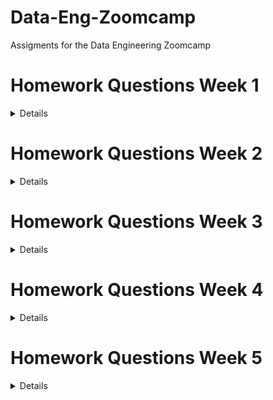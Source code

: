 # Data-Eng-Zoomcamp
Assigments for the Data Engineering Zoomcamp

# Homework Questions Week 1
<details>
	
## Question 3. Count records

**How many taxi trips were there on January 15?
Consider only trips that started on January 15.**

```sql
SELECT 
	COUNT(tpep_pickup_datetime)
FROM public.yellow_taxi_data
WHERE 
	tpep_pickup_datetime >= '2021-01-15 00:00:00' AND
	tpep_pickup_datetime < '2021-01-16 00:00:00'
```

| trips |
|-------|
| 53024 |

**There were 53,024 trips on January 15 of 2021.**

## Question 4. Largest tip for each day

**Find the largest tip for each day. On which day it was the largest tip in January?**

**Use the pick up time for your calculations.**

```sql
SELECT
	DATE(tpep_pickup_datetime),
	MAX(tip_amount) AS max_tip_day
FROM public.yellow_taxi_data 
GROUP BY DATE(tpep_pickup_datetime)
HAVING DATE(tpep_pickup_datetime) < '2021-02-01'
ORDER BY max_tip_day DESC;
```
| date         | max_tip_day |
|--------------|-------------|
| "2021-01-20" | 1140.44     |
| "2021-01-04" | 696.48      |
| "2021-01-03" | 369.4       |
| "2021-01-26" | 250         |
| "2021-01-09" | 230         |
| "2021-01-19" | 200.8       |
| "2021-01-30" | 199.12      |
| "2021-01-12" | 192.61      |
| "2021-01-21" | 166         |
| "2021-01-01" | 158         |
| "2021-01-05" | 151         |
| "2021-01-11" | 145         |
| "2021-01-24" | 122         |
| "2021-01-02" | 109.15      |
| "2021-01-31" | 108.5       |
| "2021-01-25" | 100.16      |
| "2021-01-23" | 100         |
| "2021-01-13" | 100         |
| "2021-01-16" | 100         |
| "2021-01-27" | 100         |
| "2021-01-06" | 100         |
| "2021-01-08" | 100         |
| "2021-01-15" | 99          |
| "2021-01-07" | 95          |
| "2021-01-14" | 95          |
| "2021-01-22" | 92.55       |
| "2021-01-10" | 91          |
| "2021-01-18" | 90          |
| "2021-01-28" | 77.14       |
| "2021-01-29" | 75          |
| "2021-01-17" | 65          |
| "2020-12-31" | 4.08        |
| "2008-12-31" | 0           |
| "2009-01-01" | 0           |

**The largest tip was on January 20th of 2021. The given tip was 1140.44$.**

## Question 5. Most popular destination
**What was the most popular destination for passengers picked up in central park on January 14?**

**Use the pick up time for your calculations.**

**Enter the zone name (not id). If the zone name is unknown (missing), write "Unknown"**

```sql
WITH taxi_pu AS(
	SELECT
		yellow_taxi_data.index,
		DATE(yellow_taxi_data.tpep_pickup_datetime) AS date_pu,
		yellow_taxi_data.pu_location_id AS pu_location_id,
		CASE
    		WHEN taxi_zone.zone IS NULL THEN 'Unknown'
    		ELSE taxi_zone.zone
		END AS pu_zone
	FROM public.yellow_taxi_data
	LEFT JOIN taxi_zone
		ON yellow_taxi_data.pu_location_id = taxi_zone.location_id
	WHERE 
		DATE(yellow_taxi_data.tpep_pickup_datetime) = '2021-01-14' AND
		taxi_zone.zone='Central Park'
), 
taxi_do AS (
	SELECT
		yellow_taxi_data.index,
		DATE(yellow_taxi_data.tpep_dropoff_datetime) AS date_do,
		yellow_taxi_data.do_location_id AS do_location_id,
		CASE
    		WHEN taxi_zone.zone IS NULL THEN 'Unknown'
    		ELSE taxi_zone.zone
		END AS do_zone
	FROM public.yellow_taxi_data
	LEFT JOIN taxi_zone
		ON yellow_taxi_data.do_location_id = taxi_zone.location_id
	WHERE 
		DATE(tpep_pickup_datetime) = '2021-01-14'
)

SELECT 
	taxi_pu.date_pu,
	taxi_do.date_do,
	taxi_pu.pu_zone,
	taxi_do.do_zone,
	COUNT(taxi_do.do_zone) AS frequency
FROM taxi_pu
LEFT JOIN taxi_do
	ON taxi_pu.index = taxi_do.index
GROUP BY 
	pu_zone,
	do_zone,
	taxi_pu.date_pu,
	taxi_do.date_do
ORDER BY frequency DESC;
```

| date_pu      | date_do      | pu_zone        | do_zone                          | frequency |
|--------------|--------------|----------------|----------------------------------|-----------|
| "2021-01-14" | "2021-01-14" | "Central Park" | "Upper East Side South"          | 97        |
| "2021-01-14" | "2021-01-14" | "Central Park" | "Upper East Side North"          | 94        |
| "2021-01-14" | "2021-01-14" | "Central Park" | "Lincoln Square East"            | 83        |
| "2021-01-14" | "2021-01-14" | "Central Park" | "Upper West Side North"          | 68        |
| "2021-01-14" | "2021-01-14" | "Central Park" | "Upper West Side South"          | 60        |
| "2021-01-14" | "2021-01-14" | "Central Park" | "Central Park"                   | 59        |
| "2021-01-14" | "2021-01-14" | "Central Park" | "Midtown Center"                 | 56        |
| "2021-01-14" | "2021-01-14" | "Central Park" | "Yorkville West"                 | 39        |
| "2021-01-14" | "2021-01-14" | "Central Park" | "Lenox Hill West"                | 39        |
| "2021-01-14" | "2021-01-14" | "Central Park" | "Lincoln Square West"            | 36        |
| "2021-01-14" | "2021-01-14" | "Central Park" | "Midtown North"                  | 29        |
| "2021-01-14" | "2021-01-14" | "Central Park" | "Yorkville East"                 | 25        |
| "2021-01-14" | "2021-01-14" | "Central Park" | "Manhattan Valley"               | 24        |
| "2021-01-14" | "2021-01-14" | "Central Park" | "Midtown East"                   | 22        |
| "2021-01-14" | "2021-01-14" | "Central Park" | "East Harlem South"              | 21        |
| "2021-01-14" | "2021-01-14" | "Central Park" | "Lenox Hill East"                | 21        |
| "2021-01-14" | "2021-01-14" | "Central Park" | "Murray Hill"                    | 20        |
| "2021-01-14" | "2021-01-14" | "Central Park" | "Midtown South"                  | 19        |
| "2021-01-14" | "2021-01-14" | "Central Park" | "Clinton East"                   | 19        |
| "2021-01-14" | "2021-01-14" | "Central Park" | "Garment District"               | 18        |
| "2021-01-14" | "2021-01-14" | "Central Park" | "Union Sq"                       | 15        |
| "2021-01-14" | "2021-01-14" | "Central Park" | "West Chelsea/Hudson Yards"      | 13        |
| "2021-01-14" | "2021-01-14" | "Central Park" | "Central Harlem"                 | 13        |
| "2021-01-14" | "2021-01-14" | "Central Park" | "UN/Turtle Bay South"            | 12        |
| "2021-01-14" | "2021-01-14" | "Central Park" | "Sutton Place/Turtle Bay North"  | 12        |
| "2021-01-14" | "2021-01-14" | "Central Park" | "Morningside Heights"            | 11        |
| "2021-01-14" | "2021-01-14" | "Central Park" | "Little Italy/NoLiTa"            | 11        |
| "2021-01-14" | "2021-01-14" | "Central Park" | "Clinton West"                   | 10        |
| "2021-01-14" | "2021-01-14" | "Central Park" | "Greenwich Village North"        | 9         |
| "2021-01-14" | "2021-01-14" | "Central Park" | "Times Sq/Theatre District"      | 9         |
| "2021-01-14" | "2021-01-14" | "Central Park" | "East Harlem North"              | 8         |
| "2021-01-14" | "2021-01-14" | "Central Park" | "West Village"                   | 8         |
| "2021-01-14" | "2021-01-14" | "Central Park" | "East Chelsea"                   | 7         |
| "2021-01-14" | "2021-01-14" | "Central Park" | "Washington Heights South"       | 7         |
| "2021-01-14" | "2021-01-14" | "Central Park" | "Gramercy"                       | 6         |
| "2021-01-14" | "2021-01-14" | "Central Park" | "Meatpacking/West Village West"  | 5         |
| "2021-01-14" | "2021-01-14" | "Central Park" | "Central Harlem North"           | 5         |
| "2021-01-14" | "2021-01-14" | "Central Park" | "Hamilton Heights"               | 5         |
| "2021-01-14" | "2021-01-14" | "Central Park" | "Flatiron"                       | 4         |
| "2021-01-14" | "2021-01-14" | "Central Park" | "East Village"                   | 4         |
| "2021-01-14" | "2021-01-14" | "Central Park" | "Bloomingdale"                   | 4         |
| "2021-01-14" | "2021-01-14" | "Central Park" | "NV"                             | 3         |
| "2021-01-14" | "2021-01-14" | "Central Park" | "Steinway"                       | 3         |
| "2021-01-14" | "2021-01-14" | "Central Park" | "TriBeCa/Civic Center"           | 3         |
| "2021-01-14" | "2021-01-14" | "Central Park" | "Washington Heights North"       | 3         |
| "2021-01-14" | "2021-01-14" | "Central Park" | "Financial District North"       | 2         |
| "2021-01-14" | "2021-01-14" | "Central Park" | "Stuy Town/Peter Cooper Village" | 2         |
| "2021-01-14" | "2021-01-14" | "Central Park" | "Penn Station/Madison Sq West"   | 2         |
| "2021-01-14" | "2021-01-14" | "Central Park" | "Sunset Park West"               | 2         |
| "2021-01-14" | "2021-01-14" | "Central Park" | "Kips Bay"                       | 2         |
| "2021-01-14" | "2021-01-14" | "Central Park" | "Hudson Sq"                      | 2         |
| "2021-01-14" | "2021-01-14" | "Central Park" | "SoHo"                           | 2         |
| "2021-01-14" | "2021-01-14" | "Central Park" | "Greenwich Village South"        | 2         |
| "2021-01-14" | "2021-01-14" | "Central Park" | "Battery Park City"              | 2         |
| "2021-01-14" | "2021-01-14" | "Central Park" | "Manhattanville"                 | 2         |
| "2021-01-14" | "2021-01-14" | "Central Park" | "Long Island City/Hunters Point" | 2         |
| "2021-01-14" | "2021-01-14" | "Central Park" | "Lower East Side"                | 2         |
| "2021-01-14" | "2021-01-14" | "Central Park" | "Bay Ridge"                      | 1         |
| "2021-01-14" | "2021-01-14" | "Central Park" | "Flatlands"                      | 1         |
| "2021-01-14" | "2021-01-14" | "Central Park" | "Flatbush/Ditmas Park"           | 1         |
| "2021-01-14" | "2021-01-14" | "Central Park" | "East Williamsburg"              | 1         |
| "2021-01-14" | "2021-01-15" | "Central Park" | "East Harlem South"              | 1         |
| "2021-01-14" | "2021-01-15" | "Central Park" | "Yorkville West"                 | 1         |
| "2021-01-14" | "2021-01-14" | "Central Park" | "East Flatbush/Farragut"         | 1         |
| "2021-01-14" | "2021-01-14" | "Central Park" | "Eastchester"                    | 1         |
| "2021-01-14" | "2021-01-14" | "Central Park" | "Crown Heights South"            | 1         |
| "2021-01-14" | "2021-01-14" | "Central Park" | "Williamsbridge/Olinville"       | 1         |
| "2021-01-14" | "2021-01-14" | "Central Park" | "Windsor Terrace"                | 1         |
| "2021-01-14" | "2021-01-15" | "Central Park" | "Midtown East"                   | 1         |
| "2021-01-14" | "2021-01-14" | "Central Park" | "Inwood"                         | 1         |
| "2021-01-14" | "2021-01-14" | "Central Park" | "Morrisania/Melrose"             | 1         |
| "2021-01-14" | "2021-01-14" | "Central Park" | "Jackson Heights"                | 1         |
| "2021-01-14" | "2021-01-14" | "Central Park" | "Ocean Hill"                     | 1         |
| "2021-01-14" | "2021-01-14" | "Central Park" | "Old Astoria"                    | 1         |
| "2021-01-14" | "2021-01-14" | "Central Park" | "Park Slope"                     | 1         |
| "2021-01-14" | "2021-01-14" | "Central Park" | "Pelham Bay"                     | 1         |
| "2021-01-14" | "2021-01-14" | "Central Park" | "Seaport"                        | 1         |
| "2021-01-14" | "2021-01-14" | "Central Park" | "Spuyten Duyvil/Kingsbridge"     | 1         |
| "2021-01-14" | "2021-01-14" | "Central Park" | "Boerum Hill"                    | 1         |
| "2021-01-14" | "2021-01-14" | "Central Park" | "Sunnyside"                      | 1         |
| "2021-01-14" | "2021-01-15" | "Central Park" | "Midtown North"                  | 1         |

**The most popular destination for passengers picked up from central park on the 14th of January of 2021 was Upper East Side South.**

## Question 6. Most expensive locations

**What's the pickup-dropoff pair with the largest average price for a ride (calculated based on total_amount)?**

**Enter two zone names separated by a slash**

**For example:**

**"Jamaica Bay / Clinton East"**

**If any of the zone names are unknown (missing), write "Unknown". For example, "Unknown / Clinton East".**

```sql
WITH taxi_pu AS(
	SELECT
		yellow_taxi_data.index,
		DATE(yellow_taxi_data.tpep_pickup_datetime) AS date_pu,
		yellow_taxi_data.pu_location_id AS pu_location_id,
		CASE
    		WHEN taxi_zone.zone IS NULL THEN 'Unknown'
    		ELSE taxi_zone.zone
		END AS pu_zone,
		yellow_taxi_data.total_amount
	FROM public.yellow_taxi_data
	LEFT JOIN taxi_zone
		ON yellow_taxi_data.pu_location_id = taxi_zone.location_id
), 
taxi_do AS (
	SELECT
		yellow_taxi_data.index,
		DATE(yellow_taxi_data.tpep_dropoff_datetime) AS date_do,
		yellow_taxi_data.do_location_id AS do_location_id,
		CASE
    		WHEN taxi_zone.zone IS NULL THEN 'Unknown'
    		ELSE taxi_zone.zone
		END AS do_zone,
		yellow_taxi_data.total_amount
	FROM public.yellow_taxi_data
	LEFT JOIN taxi_zone
		ON yellow_taxi_data.do_location_id = taxi_zone.location_id
),

trip_amount AS(
	SELECT 
		taxi_pu.pu_zone,
		taxi_do.do_zone,
		taxi_do.total_amount
	FROM taxi_pu
	LEFT JOIN taxi_do
		ON taxi_pu.index = taxi_do.index
) 

SELECT 
	CONCAT(pu_zone, ' / ', do_zone) AS pu_do_pair,
	AVG(total_amount) AS average_price
FROM trip_amount
GROUP BY 
	pu_zone,
	do_zone
ORDER BY average_price DESC
LIMIT 20;
```

| pu_do_pair                                        | average_price      |
|---------------------------------------------------|--------------------|
| "Alphabet City / Unknown"                         | 2292.4             |
| "Union Sq / Canarsie"                             | 262.85200000000003 |
| "Ocean Hill / Unknown"                            | 234.51             |
| "Long Island City/Hunters Point / Clinton East"   | 207.61             |
| "Boerum Hill / Woodside"                          | 200.3              |
| "Baisley Park / Unknown"                          | 181.4425           |
| "Bushwick South / Long Island City/Hunters Point" | 156.96             |
| "Willets Point / Unknown"                         | 154.42             |
| "Co-Op City / Dyker Heights"                      | 151.37             |
| "Rossville/Woodrow / Pelham Bay Park"             | 151                |
| "Charleston/Tottenville / Woodlawn/Wakefield"     | 149.99             |
| "Borough Park / NV"                               | 149.53             |
| "Eastchester / Charleston/Tottenville"            | 148.43333333333334 |
| "Jackson Heights / Unknown"                       | 147.91             |
| "Seaport / Unknown"                               | 145.85999999999999 |
| "Charleston/Tottenville / Eastchester"            | 145.75799999999998 |
| "Inwood / JFK Airport"                            | 145.52             |
| "Charleston/Tottenville / Co-Op City"             | 145.11363636363637 |
| "Port Richmond / Van Cortlandt Village"           | 145.1              |
| "Eltingville/Annadale/Prince's Bay / Co-Op City"  | 144.75             |

**The pickup-dropoff pair with the largest average price for a ride is Alphabet City / Unknown.**
	
</details>

# Homework Questions Week 2

<details>

## Question 1: Start date for the Yellow taxi data

**What should be the start date for this dag?**

The start date should be 2019-01-01 since we want to retrieve the yellow taxi data starting from january of 2019.

## Question 2: Frequency for the Yellow taxi data

**How often do we need to run this DAG?**

We need to run the DAG every month, since we need to retrive the taxi yellow data from every month.

![airflow task](https://github.com/cholu6768/Data-Eng-Zoomcamp/blob/main/week_2_dags/airflow_task_yellow_taxi.JPG)

### Link for the DAG script that ingests the yellow taxi data: [Click here](https://github.com/cholu6768/Data-Eng-Zoomcamp/blob/main/week_2_dags/data_ingestion_gcs_dag_yellow_taxi.py)

## Question 3: DAG for FHV Data

**How many DAG runs are green for data in 2019 after finishing everything?**

There were 12 DAG runs once everything was done.

!["airflow task"](https://github.com/cholu6768/Data-Eng-Zoomcamp/blob/main/week_2_dags/airflow_task_fhv.JPG)

### Link for the DAG script that ingests the For Hire Vehicles data: [Click here](https://github.com/cholu6768/Data-Eng-Zoomcamp/blob/main/week_2_dags/data_ingestion_gcs_dag_fhv.py)

## Question 4: DAG for Zones

**How often does it need to run?**

The DAG should only be ran once since there is only one file for the taxi zones.

### Link for the DAG script that ingests the taxi zone data: [Click here](https://github.com/cholu6768/Data-Eng-Zoomcamp/blob/main/week_2_dags/data_ingestion_gcs_dag_taxi_zone.py)
	
</details>	

# Homework Questions Week 3

<details>

## Question 1: What is count for fhv vehicles data for year 2019?

First, I created a table that had all the data from for-hire-vehicles of 2019

```sql
CREATE OR REPLACE EXTERNAL TABLE `mythic-evening-339419.trips_data_all.external_fhv_tripdata`
OPTIONS (
  format = 'PARQUET',
  uris = ['gs://dtc_data_lake_mythic-evening-339419/raw/fhv_tripdata_2019-*.parquet']
);
```

After that, I counted all the rows from the new table called external_fhv_tripdata

```sql
SELECT
    COUNT(pickup_datetime) AS num_rows
FROM mythic-evening-339419.trips_data_all.external_fhv_tripdata 
```
There are 42,084,899 rows for fhv vehicles data for the year 2019.

| num_rows |
|----------|
| 42084899 |

## Question 2: How many distinct dispatching_base_num do we have in fhv for 2019?

To know how many unique dispatching_base_num there were, I counted all the ```DISTINCT``` values of dispatching_base_num.

```sql
SELECT
    COUNT(DISTINCT dispatching_base_num) AS frequency
FROM mythic-evening-339419.trips_data_all.external_fhv_tripdata 
```
There were a total of 792 dispatching_base_num.

| frequency |
|-----------|
| 792       |

## Question 3: Best strategy to optimise, if query always filter by dropoff_datetime and order by dispatching_base_num

The best way to optimize the query would be by creating a new table with the same data but by doing a partition by the pickup_datetime and then doing a cluster by dispatching_base_num.

```sql
CREATE OR REPLACE TABLE mythic-evening-339419.trips_data_all.fhv_tripdata_partitoned_clustered
PARTITION BY DATE(pickup_datetime)
CLUSTER BY dispatching_base_num AS
SELECT * FROM mythic-evening-339419.trips_data_all.external_fhv_tripdata;
```

Let's try it out and compare with the table that is not partioned nor clustered.

```sql
SELECT
    COUNT(*) AS trips
FROM mythic-evening-339419.trips_data_all.external_fhv_tripdata 
WHERE 
    DATE(pickup_datetime) BETWEEN '2019-01-01' AND '2019-08-20'
    AND dispatching_base_num='B00009';
```

This is the information I got from processing this query: Query complete (9.5 sec elapsed, 547.5 MB processed)

Now, let's see for the table that has a partition and is clustered.

```sql
SELECT 
    COUNT(*) as trips
FROM mythic-evening-339419.trips_data_all.fhv_tripdata_partitoned_clustered
WHERE 
    DATE(pickup_datetime) BETWEEN '2019-01-01' AND '2019-08-20'
    AND dispatching_base_num='B00009';
```
This is the information I got from processing this query: Query complete (0.4 sec elapsed, 249.2 MB processed)

**We can see that the by doing the partition by pickup_datetime and clustering by dispatching_base_num, does help the processing time and less data gets processed which means less costs.**

## Question 4: What is the count, estimated and actual data processed for query which counts trip between 2019/01/01 and 2019/03/31 for dispatching_base_num B00987, B02060, B02279

First, I created the query with the requirements. 

For some reason, I could not get the estimated processed data for any of the queries. It is always loading and it never tells me the estimated processed data.

```sql
SELECT 
    COUNT(*) as trips
FROM mythic-evening-339419.trips_data_all.fhv_tripdata_partitoned_clustered
WHERE 
    DATE(pickup_datetime) BETWEEN '2019-01-01' AND '2019-03-31'
    AND dispatching_base_num IN ('B00987', 'B02279', 'B02060');
```
| trips |
|-------|
| 26647 |

Information I got from processing this query: Query complete (0.3 sec elapsed, 161.1 MB processed)

My answer did not match with the ones from the homework so I decided to choose the closest one which was: 

**Count: 26558, Estimated data processed: 400MB, Actual data processed: 155MB**

## Question 5: What will be the best partitioning or clustering strategy when filtering on dispatching_base_num and SR_Flag

Clustering by dispatching_base_num and SR_Flag was the best option. 

Partitioning can't be done on any of the two columns because dispatching_base_num is a ```STRING``` column and SR_Flag is an ```INTEGER``` column but with lots of ```NULL``` values.

```sql
CREATE OR REPLACE TABLE mythic-evening-339419.trips_data_all.fhv_tripdata_clustered
CLUSTER BY dispatching_base_num, SR_Flag AS
SELECT * FROM mythic-evening-339419.trips_data_all.external_fhv_tripdata;
```

## Question 6: What improvements can be seen by partitioning and clustering for data size less than 1 GB

There are no improvements because partitioning and clustering would creata extra metadata which as a result incur metadata reads and metadata maintenance. This would create extra costs.

## Question 7: In which format does BigQuery save data

BigQuery saves data in a columnar format. 

This format is used because when doing queries it will only read the selected columns and not the parent columns. This will give a performance improvement.

</details>

# Homework Questions Week 4

<details>

To answers these questions I created dbt models which are in another [repository](https://github.com/cholu6768/Data-Engineering-dbt-week-4). The reason was so that I kept this repository cleaner. 

## Question 1: What is the count of records in the model fact_trips after running all models with the test run variable disabled and filtering for 2019 and 2020 data only (pickup datetime)?

I counted all the rows and filtered the data between the years of 2019 and 2020.

```sql
SELECT 
    COUNT(*) AS frequency
FROM `mythic-evening-339419.dbt_fernando_chavez.fact_trips` 
WHERE 
    DATE(pickup_datetime) <= '2020-12-31' AND
    DATE(pickup_datetime) >= '2019-01-01'
```
At the end my answer was not among the ones provided in the options but I chose the closest one which was 61,635,151.

| frequency |
|-----------|
| 61451452  |

## Question 2: What is the distribution between service type filtering by years 2019 and 2020 data ? as done in the videos

After doing the pie chart, the distribution was 89.8% for the yellow trip data and 10.2% for the green trip data.

![pie chart](https://github.com/cholu6768/Data-Eng-Zoomcamp/blob/main/yellow_green_distribution.JPG)

## Question 3: What is the count of records in the model stg_fhv_tripdata after running all models with the test run variable disabled (:false)

After creating the staging model, I filtered the data from 2019 and ran the query.

```sql
SELECT 
    COUNT(*) AS frequency
FROM `mythic-evening-339419`.`trips_data_all`.`fhv_tripdata`
WHERE 
    EXTRACT(YEAR FROM pickup_datetime) IN (2019)
```	
At the end I got on the of the answers from the options shown. The answer was 42,084,899 which is the number of rows or records in that table when the pickup date was in the year of 2019.

| frequency |
|-----------|
| 42084899  |

## Question 4: What is the count of records in the model fact_fhv_trips after running all dependencies with the test run variable disabled (:false)?

Once I created the core model, i counted all the rows in the table. As my core model table already filtered the record for only 2019, i did not need to filter it again.

```sql
SELECT 
    COUNT(*) AS frequency
FROM `mythic-evening-339419.dbt_fernando_chavez.fact_fhv_trips` 
```
Once again, i got an answer from the ones in the available options. The answer was 22,676,253 records or rows in the year of 2019.

| frequency |
|-----------|
| 22676253  |

## Question 5: What is the month with the biggest amount of rides after building a tile for the fact_fhv_trips table?

As seen in the graph the month with the most trips by far was january.

![graph](https://github.com/cholu6768/Data-Eng-Zoomcamp/blob/main/fhv_trips_month.JPG)


</details>

# Homework Questions Week 5
<details>

## Question 1: Install Spark and PySpark

- **Install Spark**
- **Run PySpark**
- **Create a local spark session**
- **Execute spark.version**

```python
# Import libraries to run Pyspark
import pyspark
from pyspark.sql import SparkSession

# Create a local spark session
spark = SparkSession.builder \
    .master("local[*]") \
    .appName('test') \
    .getOrCreate()

print(spark.version)
```

## What's the output?

OUTPUT:
```python
3.0.3
```

## Question 2. HVFHW February 2021

- **Download the HVFHV data for february 2021**

- **Read it with Spark using the same schema as we did in the lessons. We will use this dataset for all the remaining questions.**

- **Repartition it to 24 partitions and save it to parquet.**

## What's the size of the folder with results (in MB)?

First, I downloaded the dataset using bash.

```bash
!wget https://nyc-tlc.s3.amazonaws.com/trip+data/fhvhv_tripdata_2021-02.csv
```
Afterwards, I read the CSV file with spark.
```python
df_fhv = spark.read \
    .option("header","true") \
    .csv("fhvhv_tripdata_2021-02.csv")
```
Next, I read the CSV file with Pandas and output the data types of each column.

```python
df_fhv_pandas = pd.read_csv("fhvhv_tripdata_2021-02.csv")

print(df_fhv_pandas.dtypes)
```
Afterwards, I created a dataframe with spark using the pandas dataframe and output the schema of the new spark dataframe. I did this so that I could compare the schema from the spark dataframe and the pandas dataframe.

```python
print(spark.createDataFrame(df_fhv_pandas).schema)
```

Since the pandas dataframe was more accurate, I modified the spark dataframe schema so that it had the same datatypes from the pandas dataframe and created a mock schema.

```python
schema = types.StructType([
    types.StructField("hvfhs_license_num",types.StringType(),True),
    types.StructField("dispatching_base_num",types.StringType(),True),
    types.StructField("pickup_datetime",types.TimestampType(),True),
    types.StructField("dropoff_datetime",types.TimestampType(),True),
    types.StructField("PULocationID",types.IntegerType(),True),
    types.StructField("DOLocationID",types.IntegerType(),True),
    types.StructField("SR_Flag",types.StringType(),True)
]) 
```
The next step was to read the CSV file with spark again but now with the schema I previously made.

```python
df_fhv = spark.read \
    .option("header","true") \
    .schema(schema) \
    .csv("fhvhv_tripdata_2021-02.csv")
```
After, I repartition the file in 24 parts.
```python
df_fhv.repartition(24)
```
At the end I converted the 24 partition files into parquet files and saved them.
```python 
df_fhv.write.parquet("fhvhv/2021/02")
```
To check total size of the parquet files I went to the respective folder ("fhvhv/2021/02") using bash. Next, I checked the size of the parquet files using the command ```ls -lh``` and the total size of all the parquet files was ```147M```. My Answer was not among the possible options but I selected the closest one which was 158MB

## Question 3. Count records, How many taxi trips were there on February 15?

- **Consider only trips that started on February 15.**

First, I opened all the parquet partition files.

```python
df_hfhv = spark.read.parquet('fhvhv/2021/02/*')
```

Next, I created temporal table from the data of the parquet file so that I could do SQL queries on the data.

```python
df_hfhv.registerTempTable('hfhv_trips_data')
```
Afterwards, I used a SQL to query to answer the question.

```python
df_result = spark.sql("""
SELECT 
    COUNT(pickup_datetime) AS frequency
FROM hfhv_trips_data
WHERE 
    pickup_datetime >= '2021-02-15 00:00:00' AND
    pickup_datetime < '2021-02-16 00:00:00'
""").show()
```
My output:

|frequency|
-----------
|   367170|

**There were 367,170 trips in February of 2021.**

## Question 4. Longest trip for each day

- **Now calculate the duration for each trip.**

## Which day had the longest trip?

Using the infrastructure from the previous question I just did another SQL query to answer the question. 

I calculated the difference of hours between each dropoff and pickup datetime.

```python
df_result = spark.sql("""
SELECT 
    pickup_datetime,
    dropoff_datetime,
    EXTRACT(HOUR FROM dropoff_datetime - pickup_datetime) AS HourDifference
FROM hfhv_trips_data
ORDER BY HourDifference DESC
LIMIT 5
""").show()
```
My output:

| pickup_datetime     | dropoff_datetime    | HourDifference |
|---------------------|---------------------|----------------|
| 2021-02-11 13:40:44 | 2021-02-12 10:39:44 | 20             |
| 2021-02-17 15:54:53 | 2021-02-18 07:48:34 | 15             |
| 2021-02-20 12:08:15 | 2021-02-21 00:22:14 | 12             |
| 2021-02-03 20:24:25 | 2021-02-04 07:41:58 | 11             |
| 2021-02-19 23:17:44 | 2021-02-20 09:44:01 | 10             |

**The day with the longest trip was the 11th of February.**

## Question 5. Most frequent dispatching_base_num

- **Now find the most frequently occurring dispatching_base_num in this dataset.**

## How many stages does the spark job has?

Using the same infrastructure from question 3. I wrote a SQL query to find out the most frequent ```dispatching_base_num```. 

```python
df_result = spark.sql("""
SELECT 
    dispatching_base_num,
    COUNT(dispatching_base_num) AS frequency
FROM hfhv_trips_data
GROUP BY dispatching_base_num
ORDER BY frequency DESC
LIMIT 5
""").show()
```
My output:

| dispatching_base_num | frequency |
|----------------------|-----------|
| B02510               | 3233664   |
| B02764               | 965568    |
| B02872               | 882689    |
| B02875               | 685390    |
| B02765               | 559768    |

**The most frequent ``dispatching_base_num`` was B02510.**

**Additionally, the spark job had 3 stages.**

## Question 6. Most common locations pair

**- Find the most common pickup-dropoff pair.**

**For example:**

**"Jamaica Bay / Clinton East"**

- **Enter two zone names separated by a slash**

- **If any of the zone names are unknown (missing), use "Unknown". For example, "Unknown / Clinton East"**

I used the same infrastructure from question 3 plus the data from the taxi zones.

I turned the data from the taxi zones into a temporal table so that I can use SQL queries on it.

```python
df_zones = spark.read.parquet('zones/*')

df_zones.registerTempTable('taxi_zone')
```
After that, to be able to know the answer to the question. I had to do 2 left joins between ``hfhv_trips_data`` and the ``taxi_zone`` so that I could obtain the names from the pickup and dropoff zone IDs.

The CONCAT function allowed me to put the pickup and the dropoff zone names in one single column. 

The COALESCE function helped me rename the NULL values to Unknown.

```python
df_result = spark.sql("""
SELECT
    CONCAT(
        COALESCE(pickup_zone.zone, 'Unknown'),
        ' / ',
        COALESCE(dropoff_zone.zone, 'Unknown')
    ) AS location_pair,
    COUNT(pickup_zone.zone) AS frequency
FROM hfhv_trips_data
LEFT JOIN taxi_zone AS pickup_zone
    ON hfhv_trips_data.pulocationid = pickup_zone.locationid 
LEFT JOIN taxi_zone AS dropoff_zone
    ON hfhv_trips_data.dolocationid = dropoff_zone.locationid
GROUP BY
    pickup_zone.zone,
    dropoff_zone.zone
ORDER BY frequency DESC
LIMIT 10
""").show()
```
My output:

| location_pair                               | frequency |
|---------------------------------------------|-----------|
| East New York / East New York               | 45041     |
| Borough Park / Borough Park                 | 37329     |
| Canarsie / Canarsie                         | 28026     |
| Crown Heights North / Crown Heights North   | 25976     |
| Bay Ridge / Bay Ridge                       | 17934     |
| Jackson Heights / Jackson Heights           | 14688     |
| Astoria / Astoria                           | 14688     |
| Central Harlem North / Central Harlem North | 14481     |
| Bushwick South / Bushwick South             | 14424     |
| Flatbush/Ditmas Park / Flatbush/Ditmas Park | 13976     |

**The most common pickup-dropoff pair was East New York / East New York with a frequency of 45,041 times.**

**Additionally, the spark job performed 3 stages.**


</details>
